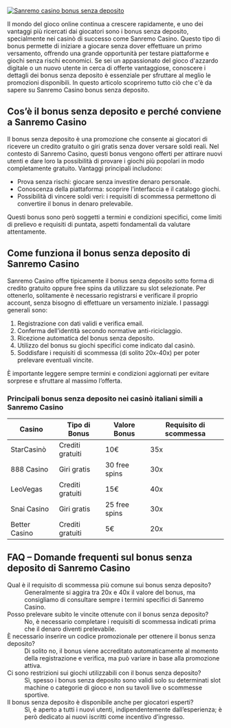 [![Sanremo casino bonus senza deposito](https://123-caf.pages.dev/gitsignup.png)](https://vrmoo.ru/Bt82HjjY)

<p>Il mondo del gioco online continua a crescere rapidamente, e uno dei vantaggi più ricercati dai giocatori sono i bonus senza deposito, specialmente nei casinò di successo come Sanremo Casino. Questo tipo di bonus permette di iniziare a giocare senza dover effettuare un primo versamento, offrendo una grande opportunità per testare piattaforme e giochi senza rischi economici. Se sei un appassionato del gioco d'azzardo digitale o un nuovo utente in cerca di offerte vantaggiose, conoscere i dettagli dei bonus senza deposito è essenziale per sfruttare al meglio le promozioni disponibili. In questo articolo scopriremo tutto ciò che c'è da sapere su Sanremo Casino bonus senza deposito.</p>  <h2>Cos’è il bonus senza deposito e perché conviene a Sanremo Casino</h2> <p>Il bonus senza deposito è una promozione che consente ai giocatori di ricevere un credito gratuito o giri gratis senza dover versare soldi reali. Nel contesto di Sanremo Casino, questi bonus vengono offerti per attirare nuovi utenti e dare loro la possibilità di provare i giochi più popolari in modo completamente gratuito. Vantaggi principali includono:</p> <ul> <li>Prova senza rischi: giocare senza investire denaro personale.</li> <li>Conoscenza della piattaforma: scoprire l’interfaccia e il catalogo giochi.</li> <li>Possibilità di vincere soldi veri: i requisiti di scommessa permettono di convertire il bonus in denaro prelevabile.</li> </ul> <p>Questi bonus sono però soggetti a termini e condizioni specifici, come limiti di prelievo e requisiti di puntata, aspetti fondamentali da valutare attentamente.</p>  <h2>Come funziona il bonus senza deposito di Sanremo Casino</h2> <p>Sanremo Casino offre tipicamente il bonus senza deposito sotto forma di credito gratuito oppure free spins da utilizzare su slot selezionate. Per ottenerlo, solitamente è necessario registrarsi e verificare il proprio account, senza bisogno di effettuare un versamento iniziale. I passaggi generali sono:</p> <ol> <li>Registrazione con dati validi e verifica email.</li> <li>Conferma dell’identità secondo normative anti-riciclaggio.</li> <li>Ricezione automatica del bonus senza deposito.</li> <li>Utilizzo del bonus su giochi specifici come indicato dal casinò.</li> <li>Soddisfare i requisiti di scommessa (di solito 20x-40x) per poter prelevare eventuali vincite.</li> </ol> <p>È importante leggere sempre termini e condizioni aggiornati per evitare sorprese e sfruttare al massimo l’offerta.</p>  <h3>Principali bonus senza deposito nei casinò italiani simili a Sanremo Casino</h3> <table> <thead> <tr> <th>Casino</th> <th>Tipo di Bonus</th> <th>Valore Bonus</th> <th>Requisito di scommessa</th> </tr> </thead> <tbody> <tr> <td>StarCasinò</td> <td>Crediti gratuiti</td> <td>10€</td> <td>35x</td> </tr> <tr> <td>888 Casino</td> <td>Giri gratis</td> <td>30 free spins</td> <td>30x</td> </tr> <tr> <td>LeoVegas</td> <td>Crediti gratuiti</td> <td>15€</td> <td>40x</td> </tr> <tr> <td>Snai Casino</td> <td>Giri gratis</td> <td>25 free spins</td> <td>30x</td> </tr> <tr> <td>Better Casino</td> <td>Crediti gratuiti</td> <td>5€</td> <td>20x</td> </tr> </tbody> </table>  <h2>FAQ – Domande frequenti sul bonus senza deposito di Sanremo Casino</h2> <dl> <dt>Qual è il requisito di scommessa più comune sui bonus senza deposito?</dt> <dd>Generalmente si aggira tra 20x e 40x il valore del bonus, ma consigliamo di consultare sempre i termini specifici di Sanremo Casino.</dd>  <dt>Posso prelevare subito le vincite ottenute con il bonus senza deposito?</dt> <dd>No, è necessario completare i requisiti di scommessa indicati prima che il denaro diventi prelevabile.</dd>  <dt>È necessario inserire un codice promozionale per ottenere il bonus senza deposito?</dt> <dd>Di solito no, il bonus viene accreditato automaticamente al momento della registrazione e verifica, ma può variare in base alla promozione attiva.</dd>  <dt>Ci sono restrizioni sui giochi utilizzabili con il bonus senza deposito?</dt> <dd>Sì, spesso i bonus senza deposito sono validi solo su determinati slot machine o categorie di gioco e non su tavoli live o scommesse sportive.</dd>  <dt>Il bonus senza deposito è disponibile anche per giocatori esperti?</dt> <dd>Sì, è aperto a tutti i nuovi utenti, indipendentemente dall’esperienza; è però dedicato ai nuovi iscritti come incentivo d’ingresso.</dd> </dl>